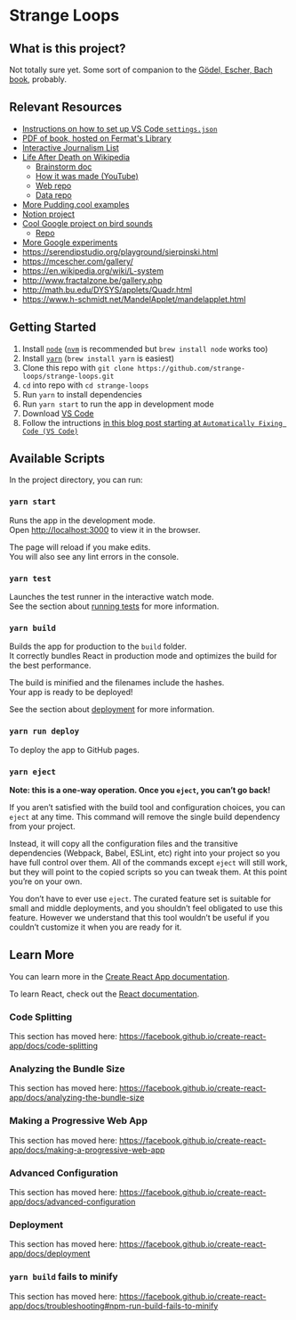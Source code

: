 # Strange Loops

## What is this project?

Not totally sure yet. Some sort of companion to the [Gödel, Escher, Bach book](https://en.wikipedia.org/wiki/G%C3%B6del,_Escher,_Bach), probably.

## Relevant Resources
* [Instructions on how to set up VS Code `settings.json`](https://dev.to/robertcoopercode/using-eslint-and-prettier-in-a-typescript-project-53jb)
* [PDF of book, hosted on Fermat's Library](https://fermatslibrary.com/p/3a0872e1)
* [Interactive Journalism List](https://github.com/wbkd/awesome-interactive-journalism)
* [Life After Death on Wikipedia](https://pudding.cool/2018/08/wiki-death/)
  * [Brainstorm doc](https://docs.google.com/document/d/155rfL8UdusL99Ds00EyZkp17EuxcRuGuE6_nc-tTA1A/edit)
  * [How it was made (YouTube)](https://www.youtube.com/playlist?list=PLsuhXm2zs07JuSfrNentA3DxAbaFO7ay2)
  * [Web repo](https://github.com/the-pudding/wiki-death#the-puddings-favorite-libraries)
  * [Data repo](https://github.com/the-pudding/wiki-death-data)
* [More Pudding.cool examples](https://pudding.cool)
* [Notion project](https://www.notion.so/G-del-Escher-Bach-Planning-c72c140167014bae9fc84bb771f39b98)
* [Cool Google project on bird sounds](https://experiments.withgoogle.com/ai/bird-sounds/view/)
  * [Repo](https://github.com/googlecreativelab/aiexperiments-bird-sounds)
* [More Google experiments](https://experiments.withgoogle.com/)
* https://serendipstudio.org/playground/sierpinski.html
* https://mcescher.com/gallery/
* https://en.wikipedia.org/wiki/L-system
* http://www.fractalzone.be/gallery.php
* http://math.bu.edu/DYSYS/applets/Quadr.html
* https://www.h-schmidt.net/MandelApplet/mandelapplet.html

## Getting Started

1. Install [`node`](https://nodejs.org/en/) ([`nvm`](https://github.com/nvm-sh/nvm) is recommended but `brew install node` works too)
2. Install [`yarn`](https://yarnpkg.com/en/) (`brew install yarn` is easiest)
3. Clone this repo with `git clone https://github.com/strange-loops/strange-loops.git`
4. `cd` into repo with `cd strange-loops`
5. Run `yarn` to install dependencies
6. Run `yarn start` to run the app in development mode
7. Download [VS Code](https://code.visualstudio.com/)
8. Follow the intructions [in this blog post starting at `Automatically Fixing Code (VS Code)`](https://dev.to/robertcoopercode/using-eslint-and-prettier-in-a-typescript-project-53jb)

## Available Scripts

In the project directory, you can run:

### `yarn start`

Runs the app in the development mode.<br />
Open [http://localhost:3000](http://localhost:3000) to view it in the browser.

The page will reload if you make edits.<br />
You will also see any lint errors in the console.

### `yarn test`

Launches the test runner in the interactive watch mode.<br />
See the section about [running tests](https://facebook.github.io/create-react-app/docs/running-tests) for more information.

### `yarn build`

Builds the app for production to the `build` folder.<br />
It correctly bundles React in production mode and optimizes the build for the best performance.

The build is minified and the filenames include the hashes.<br />
Your app is ready to be deployed!

See the section about [deployment](https://facebook.github.io/create-react-app/docs/deployment) for more information.

### `yarn run deploy`

To deploy the app to GitHub pages.

### `yarn eject`

**Note: this is a one-way operation. Once you `eject`, you can’t go back!**

If you aren’t satisfied with the build tool and configuration choices, you can `eject` at any time. This command will remove the single build dependency from your project.

Instead, it will copy all the configuration files and the transitive dependencies (Webpack, Babel, ESLint, etc) right into your project so you have full control over them. All of the commands except `eject` will still work, but they will point to the copied scripts so you can tweak them. At this point you’re on your own.

You don’t have to ever use `eject`. The curated feature set is suitable for small and middle deployments, and you shouldn’t feel obligated to use this feature. However we understand that this tool wouldn’t be useful if you couldn’t customize it when you are ready for it.

## Learn More

You can learn more in the [Create React App documentation](https://facebook.github.io/create-react-app/docs/getting-started).

To learn React, check out the [React documentation](https://reactjs.org/).

### Code Splitting

This section has moved here: https://facebook.github.io/create-react-app/docs/code-splitting

### Analyzing the Bundle Size

This section has moved here: https://facebook.github.io/create-react-app/docs/analyzing-the-bundle-size

### Making a Progressive Web App

This section has moved here: https://facebook.github.io/create-react-app/docs/making-a-progressive-web-app

### Advanced Configuration

This section has moved here: https://facebook.github.io/create-react-app/docs/advanced-configuration

### Deployment

This section has moved here: https://facebook.github.io/create-react-app/docs/deployment

### `yarn build` fails to minify

This section has moved here: https://facebook.github.io/create-react-app/docs/troubleshooting#npm-run-build-fails-to-minify
